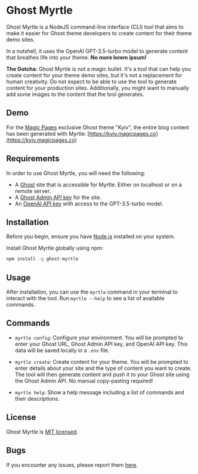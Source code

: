 # Ghost Myrtle

Ghost Myrtle is a NodeJS command-line interface (CLI) tool that aims to make it easier for Ghost theme developers to create content for their theme demo sites.

In a nutshell, it uses the OpenAI GPT-3.5-turbo model to generate content that breathes life into your theme. **No more lorem ipsum!**

**The Gotcha:** Ghost Myrtle is not a magic bullet. It's a tool that can help you create content for
your theme demo sites, but it's not a replacement for human creativity. Do not expect to be able to
use the tool to generate content for your production sites. Additionally, you might want to manually
add some images to the content that the tool generates.

## Demo
For the [Magic Pages](https://magicpages.co) exclusive Ghost theme "Kyiv", the entire blog content has been generated with Myrtle: [https://kyiv.magicpages.co](https://kyiv.magicpages.co)

## Requirements
In order to use Ghost Myrtle, you will need the following:

* A [Ghost](https://ghost.org/) site that is accessible for Myrtle. Either on localhost or on a remote server.
* A [Ghost Admin API key](https://ghost.org/docs/admin-api/#token-authentication) for the site.
* An [OpenAI API key](https://openai.com/blog/openai-api) with access to the GPT-3.5-turbo model.

## Installation

Before you begin, ensure you have [Node.js](https://nodejs.org/) installed on your system.

Install Ghost Myrtle globally using npm:

```bash
npm install -g ghost-myrtle
```

## Usage

After installation, you can use the `myrtle` command in your terminal to interact with the tool. Run `myrtle --help` to see a list of available commands.

## Commands

- `myrtle config`: Configure your environment. You will be prompted to enter your Ghost URL, Ghost Admin API key, and OpenAI API key. This data will be saved locally in a `.env` file.

- `myrtle create`: Create content for your theme. You will be prompted to enter details about your site and the type of content you want to create. The tool will then generate content and push it to your Ghost site using the Ghost Admin API. No manual copy-pasting required!

- `myrtle help`: Show a help message including a list of commands and their descriptions.

## License

Ghost Myrtle is [MIT licensed](LICENSE).

## Bugs

If you encounter any issues, please report them [here](https://github.com/betschki/ghost-myrtle/issues).
